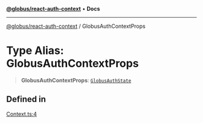 [**@globus/react-auth-context**](../README.md) • **Docs**

***

[@globus/react-auth-context](../globals.md) / GlobusAuthContextProps

# Type Alias: GlobusAuthContextProps

> **GlobusAuthContextProps**: [`GlobusAuthState`](GlobusAuthState.md)

## Defined in

[Context.ts:4](https://github.com/globus/react-auth-context/blob/f12539af272bb8ebd6d198a34aa9ee5c5ed146c2/src/Context.ts#L4)
